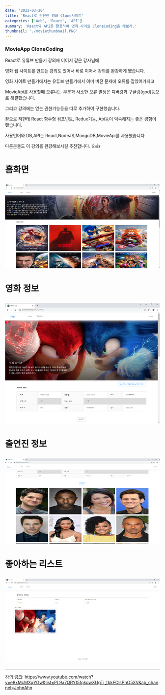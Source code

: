 ```yaml
---
date: '2022-03-20'
title: 'React로 간단한 영화 Clone사이트'
categories: ['Web', 'React', 'API']
summary: 'React와 API를 활용하여 영화 사이트 CloneCoding을 해보자.'
thumbnail: './moviethumbnail.PNG'
---
```


### MovieApp CloneCoding

React로 유튜브 만들기 강의에 이어서 같은 강사님에

영화 웹 사이트를 만드는 강의도 있어서 바로 이어서 강의를 완강하게 됐습니다.

영화 사이트 만들기에서는 유튜브 만들기에서 이미 버전 문제에 오류를 잡았어가지고

MovieApi를 사용할때 오류나는 부분과 사소한 오류 발생은 디버깅과 구글링(god)등으로 해결했습니다.

그리고 강의에는 없는 권한기능등을 따로 추가하여 구현했습니다.

끝으로 저한테 React 함수형 컴포넌트, Redux기능, Api등이 익숙해지는 좋은 경험이 됐습니다.

사용언어와 DB,API는 React,NodeJS,MongoDB,MovieApi를 사용했습니다.

다른분들도 이 강의를 완강해보시길 추천합니다. 👍👍

# 홈화면

## ![file:///C:/Reactblog/LEEBLOG/static/movie/movieCloneHome.PNG](../static/movie/movieCloneHome.PNG)

# 영화 정보

## ![file:///C:/Reactblog/LEEBLOG/static/movie/movieCloneDetail.PNG](../static/movie/movieCloneDetail.PNG)

# 출연진 정보

## ![file:///C:/Reactblog/LEEBLOG/static/movie/movieCloneDetail2.PNG](../static/movie/movieCloneDetail2.PNG)

# 좋아하는 리스트

## ![file:///C:/Reactblog/LEEBLOG/static/movie/movieCloneFavirite.PNG](../static/movie/movieCloneFavirite.PNG)

---

강의 링크: https://www.youtube.com/watch?v=e8xMcMXqYGw&list=PL9a7QRYt5fqkowXUgTj_tbkFClsPhO5XV&ab_channel=JohnAhn
